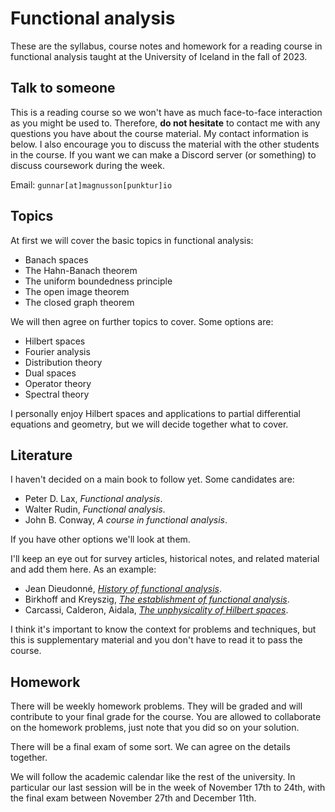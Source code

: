 # Functional analysis

These are the syllabus, course notes and homework for a reading course in functional analysis taught at the University of Iceland in the fall of 2023.

## Talk to someone

This is a reading course so we won't have as much face-to-face interaction as you might be used to.
Therefore, **do not hesitate** to contact me with any questions you have about the course material.
My contact information is below.
I also encourage you to discuss the material with the other students in the course.
If you want we can make a Discord server (or something) to discuss coursework during the week.

Email: `gunnar[at]magnusson[punktur]io`

## Topics

At first we will cover the basic topics in functional analysis:

- Banach spaces
- The Hahn-Banach theorem
- The uniform boundedness principle
- The open image theorem
- The closed graph theorem

We will then agree on further topics to cover. Some options are:

- Hilbert spaces
- Fourier analysis
- Distribution theory
- Dual spaces
- Operator theory
- Spectral theory

I personally enjoy Hilbert spaces and applications to partial differential equations and geometry, but we will decide together what to cover.

## Literature

I haven't decided on a main book to follow yet.
Some candidates are:

- Peter D. Lax, _Functional analysis_.
- Walter Rudin, _Functional analysis_.
- John B. Conway, _A course in functional analysis_.

If you have other options we'll look at them.

I'll keep an eye out for survey articles, historical notes, and related material and add them here.
As an example:

- Jean Dieudonné, _[History of functional analysis](https://lbs.leitir.is/permalink/354ILC_LBS/qlk1hi/alma990000901590106887)_.
- Birkhoff and Kreyszig, _[The establishment of functional analysis](https://home.agh.edu.pl/~rudol/History_of_F_A_beginings.pdf)_.
- Carcassi, Calderon, Aidala,
_[The unphysicality of Hilbert spaces](https://arxiv.org/abs/2308.06669)_.


I think it's important to know the context for problems and techniques, but this is supplementary material and you don't have to read it to pass the course.

## Homework

There will be weekly homework problems.
They will be graded and will contribute to your final grade for the course.
You are allowed to collaborate on the homework problems, just note that you did so on your solution.

There will be a final exam of some sort.
We can agree on the details together.

We will follow the academic calendar like the rest of the university.
In particular our last session will be in the week of November 17th to 24th, with the final exam between November 27th and December 11th.
